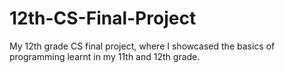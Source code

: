 # 12th-CS-Final-Project
My 12th grade CS final project, where I showcased the basics of programming learnt in my 11th and 12th grade.
